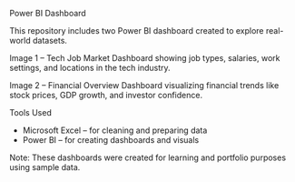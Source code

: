 Power BI Dashboard

This repository includes two Power BI dashboard created to explore real-world datasets.

Image 1 – Tech Job Market
Dashboard showing job types, salaries, work settings, and locations in the tech industry.


Image 2 – Financial Overview
Dashboard visualizing financial trends like stock prices, GDP growth, and investor confidence.


Tools Used
- Microsoft Excel – for cleaning and preparing data  
- Power BI – for creating dashboards and visuals


Note:
These dashboards were created for learning and portfolio purposes using sample data.

